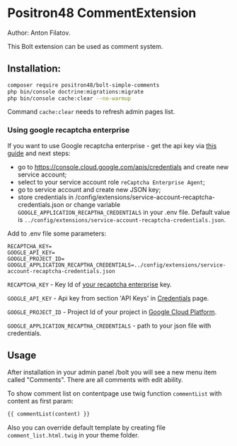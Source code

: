 # Positron48 CommentExtension

Author: Anton Filatov.

This Bolt extension can be used as comment system.

## Installation:

```bash
composer require positron48/bolt-simple-comments
php bin/console doctrine:migrations:migrate
php bin/console cache:clear --no-warmup
```

Command `cache:clear` needs to refresh admin pages list.

### Using google recaptcha enterprise

If you want to use Google recaptcha enterprise - get the api key via [this guide](https://cloud.google.com/recaptcha-enterprise/docs/set-up-non-google-cloud-environments-api-keys?hl=en_US) and next steps:

* go to https://console.cloud.google.com/apis/credentials and create new service account;
* select to your service account role `reCaptcha Enterprise Agent`;
* go to service account and create new JSON key;
* store credentials in /config/extensions/service-account-recaptcha-credentials.json 
  or change variable `GOOGLE_APPLICATION_RECAPTHA_CREDENTIALS` in your .env file. 
  Default value is `../config/extensions/service-account-recaptcha-credentials.json`.


Add to .env file some parameters:

```dotenv
RECAPTCHA_KEY=
GOOGLE_API_KEY=
GOOGLE_PROJECT_ID=
GOOGLE_APPLICATION_RECAPTHA_CREDENTIALS=../config/extensions/service-account-recaptcha-credentials.json
```

`RECAPTCHA_KEY` - Key Id of [your recaptcha enterprise](https://console.cloud.google.com/security/recaptcha) key.

`GOOGLE_API_KEY` - Api key from section 'API Keys' in [Credentials](https://console.cloud.google.com/apis/credentials) page.

`GOOGLE_PROJECT_ID` - Project Id of your project in [Google Cloud Platform](https://console.cloud.google.com/iam-admin/settings).

`GOOGLE_APPLICATION_RECAPTHA_CREDENTIALS` - path to your json file with credentials.


## Usage

After installation in your admin panel /bolt you will see a new menu item called "Comments". 
There are all comments with edit ability.


To show comment list on contentpage use twig function `commentList` with content as first param:

```html
{{ commentList(content) }}
```

Also you can override default template by creating file `comment_list.html.twig` in your theme folder.